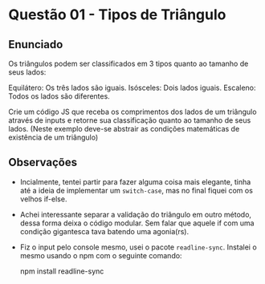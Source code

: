 # Questão 01 - Tipos de Triângulo

## Enunciado

Os triângulos podem ser classificados em 3 tipos quanto ao tamanho de seus lados: 

Equilátero: Os três lados são iguais.
Isósceles: Dois lados iguais.
Escaleno: Todos os lados são diferentes.

Crie um código JS que receba os comprimentos dos lados de um triângulo através de inputs e retorne sua classificação quanto ao tamanho de seus lados. (Neste exemplo deve-se abstrair as condições matemáticas de existência de um triângulo)

## Observações

* Incialmente, tentei partir para fazer alguma coisa mais elegante, tinha até a ideia de implementar um `switch-case`, mas no final fiquei com os velhos if-else. 

* Achei interessante separar a validação do triângulo em outro método, dessa forma deixa o código modular. Sem falar que aquele if com uma condição gigantesca tava batendo uma agonia(rs).

* Fiz o input pelo console mesmo, usei o pacote `readline-sync`. Instalei o mesmo usando o npm com o seguinte comando:

    npm install readline-sync    





